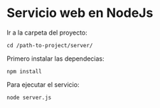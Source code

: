 # Servicio web en NodeJs

Ir a la carpeta del proyecto: 
```
cd /path-to-project/server/
```

Primero instalar las dependecias:
```
npm install
```

Para ejecutar el servicio:
```
node server.js
```